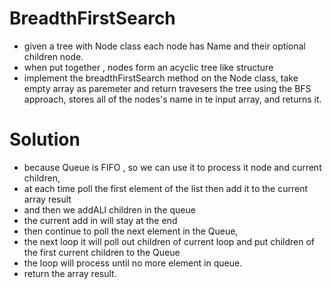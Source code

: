 # BreadthFirstSearch
- given a tree with Node class each node has Name and their optional children node.
- when put together , nodes form an acyclic tree like structure
- implement the breadthFirstSearch method on the Node class, take empty array as paremeter and return travesers the tree using the BFS approach, stores all of the nodes's name in te input array, and returns it.
# Solution
- because Queue is FIFO , so we can use it to process it node and current children,
- at each time  poll the first element of the list then add it to the current array result
- and then we addALl children in the queue
- the current add in will stay at the end
- then continue to poll the next element in the Queue, 
- the next loop it will poll out children of current loop and put children of the first current children to the Queue
- the loop will process until no more element in queue.
- return the array result.
